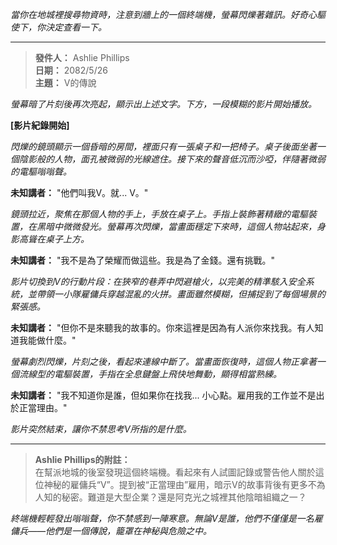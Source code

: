 _當你在地城裡搜尋物資時，注意到牆上的一個終端機，螢幕閃爍著雜訊。好奇心驅使下，你決定查看一下。_

---

> **發件人：** Ashlie Phillips  
> **日期：** 2082/5/26  
> **主題：** V的傳說

_螢幕暗了片刻後再次亮起，顯示出上述文字。下方，一段模糊的影片開始播放。_

**[影片紀錄開始]**

_閃爍的鏡頭顯示一個昏暗的房間，裡面只有一張桌子和一把椅子。桌子後面坐著一個陰影般的人物，面孔被微弱的光線遮住。接下來的聲音低沉而沙啞，伴隨著微弱的電驅嗡嗡聲。_

**未知講者：** "他們叫我V。就... V。"

_鏡頭拉近，聚焦在那個人物的手上，手放在桌子上。手指上裝飾著精緻的電驅裝置，在黑暗中微微發光。螢幕再次閃爍，當畫面穩定下來時，這個人物站起來，身影高聳在桌子上方。_

**未知講者：** "我不是為了榮耀而做這些。我是為了金錢。還有挑戰。"

_影片切換到V的行動片段：在狹窄的巷弄中閃避槍火，以完美的精準駭入安全系統，並帶領一小隊雇傭兵穿越混亂的火拼。畫面雖然模糊，但捕捉到了每個場景的緊張感。_

**未知講者：** "但你不是來聽我的故事的。你來這裡是因為有人派你來找我。有人知道我能做什麼。"

_螢幕劇烈閃爍，片刻之後，看起來連線中斷了。當畫面恢復時，這個人物正拿著一個流線型的電驅裝置，手指在全息鍵盤上飛快地舞動，顯得相當熟練。_

**未知講者：** "我不知道你是誰，但如果你在找我... 小心點。雇用我的工作並不是出於正當理由。"

_影片突然結束，讓你不禁思考V所指的是什麼。_

---

> **Ashlie Phillips的附註：**  
> 在幫派地城的後室發現這個終端機。看起來有人試圖記錄或警告他人關於這位神秘的雇傭兵“V”。提到被“正當理由”雇用，暗示V的故事背後有更多不為人知的秘密。難道是大型企業？還是阿克光之城裡其他陰暗組織之一？

_終端機輕輕發出嗡嗡聲，你不禁感到一陣寒意。無論V是誰，他們不僅僅是一名雇傭兵——他們是一個傳說，籠罩在神秘與危險之中。_
